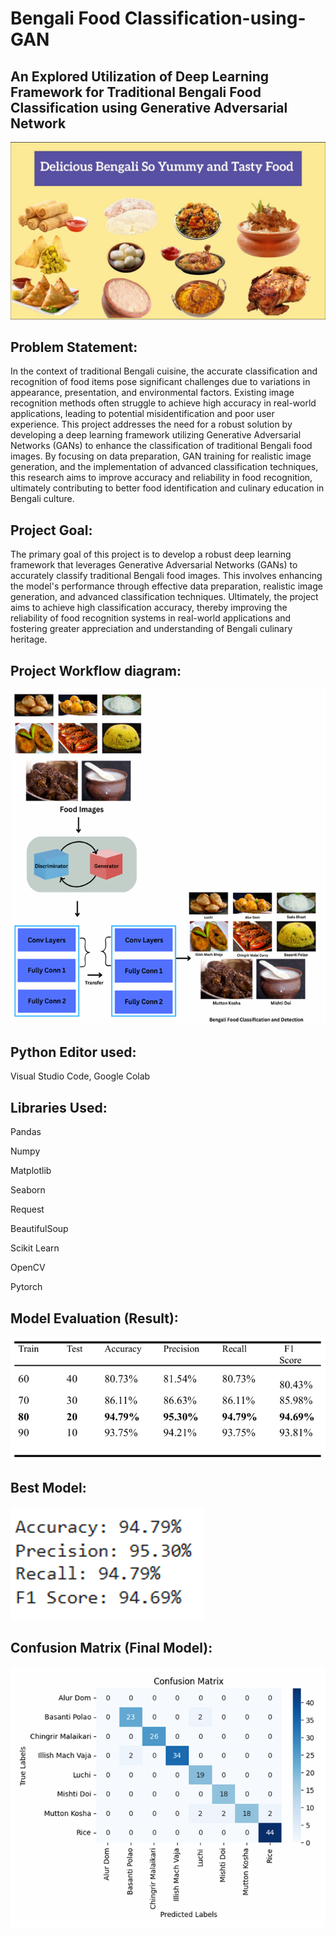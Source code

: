 # Bengali Food Classification-using-GAN
## An Explored Utilization of Deep Learning Framework for Traditional Bengali Food Classification using Generative Adversarial Network

![login](https://github.com/addyarishabh/Food-Classification-using-GAN/blob/6658d0fc55dacdde95227abab88402a76c7dc529/Title%20image.jpg?raw=true)

## Problem Statement:
In the context of traditional Bengali cuisine, the accurate classification and recognition of food items pose significant challenges due to variations in appearance, presentation, and environmental factors. Existing image recognition methods often struggle to achieve high accuracy in real-world applications, leading to potential misidentification and poor user experience. This project addresses the need for a robust solution by developing a deep learning framework utilizing Generative Adversarial Networks (GANs) to enhance the classification of traditional Bengali food images. By focusing on data preparation, GAN training for realistic image generation, and the implementation of advanced classification techniques, this research aims to improve accuracy and reliability in food recognition, ultimately contributing to better food identification and culinary education in Bengali culture.

## Project Goal:
The primary goal of this project is to develop a robust deep learning framework that leverages Generative Adversarial Networks (GANs) to accurately classify traditional Bengali food images. This involves enhancing the model's performance through effective data preparation, realistic image generation, and advanced classification techniques. Ultimately, the project aims to achieve high classification accuracy, thereby improving the reliability of food recognition systems in real-world applications and fostering greater appreciation and understanding of Bengali culinary heritage.

## Project Workflow diagram:

![login](https://github.com/addyarishabh/Food-Classification-using-GAN/blob/2ea576c6c86bb96b954f77d6ea8d8173a2c075ec/Project_Workflow.png?raw=true)

## Python Editor used:

Visual Studio Code, Google Colab

## Libraries Used:

Pandas

Numpy

Matplotlib 

Seaborn

Request

BeautifulSoup

Scikit Learn

OpenCV

Pytorch

## Model Evaluation (Result):

![login](https://github.com/addyarishabh/Food-Classification-using-GAN/blob/f1e0e715eedaa3b00d8e3f561f304ff9d8cde681/Result.png?raw=true)

## Best Model:

![login](https://github.com/addyarishabh/Food-Classification-using-GAN/blob/dd344ed680600e91a6ea60603653b6af75c6479a/Best%20Model.png?raw=true)

## Confusion Matrix (Final Model):

![login](https://github.com/addyarishabh/Food-Classification-using-GAN/blob/cad5773498756392648fba6b7eb914c298c675ec/Confusion%20Matrix.png?raw=true)
